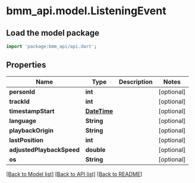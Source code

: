 # bmm_api.model.ListeningEvent

## Load the model package
```dart
import 'package:bmm_api/api.dart';
```

## Properties
Name | Type | Description | Notes
------------ | ------------- | ------------- | -------------
**personId** | **int** |  | [optional] 
**trackId** | **int** |  | [optional] 
**timestampStart** | [**DateTime**](DateTime.md) |  | [optional] 
**language** | **String** |  | [optional] 
**playbackOrigin** | **String** |  | [optional] 
**lastPosition** | **int** |  | [optional] 
**adjustedPlaybackSpeed** | **double** |  | [optional] 
**os** | **String** |  | [optional] 

[[Back to Model list]](../README.md#documentation-for-models) [[Back to API list]](../README.md#documentation-for-api-endpoints) [[Back to README]](../README.md)


